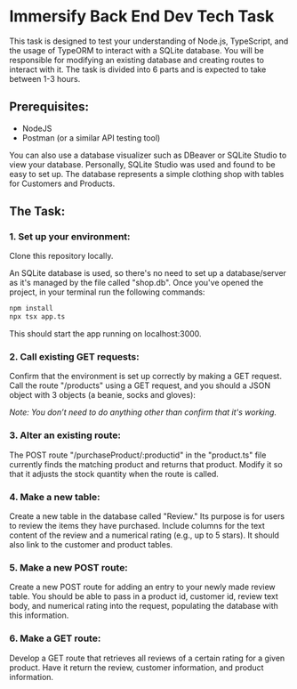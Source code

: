 # Immersify Back End Dev Tech Task

This task is designed to test your understanding of Node.js, TypeScript, and the usage of TypeORM to interact with a SQLite database. You will be responsible for modifying an existing database and creating routes to interact with it. The task is divided into 6 parts and is expected to take between 1-3 hours.

## Prerequisites:

- NodeJS
- Postman (or a similar API testing tool)

You can also use a database visualizer such as DBeaver or SQLite Studio to view your database. Personally, SQLite Studio was used and found to be easy to set up. The database represents a simple clothing shop with tables for Customers and Products.

## The Task:

### 1. Set up your environment:

Clone this repository locally.

An SQLite database is used, so there's no need to set up a database/server as it's managed by the file called "shop.db". Once you've opened the project, in your terminal run the following commands:

```bash
npm install
npx tsx app.ts
```

This should start the app running on localhost:3000.

### 2. Call existing GET requests:

Confirm that the environment is set up correctly by making a GET request. Call the route "/products" using a GET request, and you should a JSON object with 3 objects (a beanie, socks and gloves):

*Note: You don’t need to do anything other than confirm that it's working.*

### 3. Alter an existing route:

The POST route "/purchaseProduct/:productid" in the "product.ts" file currently finds the matching product and returns that product. Modify it so that it adjusts the stock quantity when the route is called.

### 4. Make a new table:

Create a new table in the database called "Review." Its purpose is for users to review the items they have purchased. Include columns for the text content of the review and a numerical rating (e.g., up to 5 stars). It should also link to the customer and product tables.

### 5. Make a new POST route:

Create a new POST route for adding an entry to your newly made review table. You should be able to pass in a product id, customer id, review text body, and numerical rating into the request, populating the database with this information.

### 6. Make a GET route:

Develop a GET route that retrieves all reviews of a certain rating for a given product. Have it return the review, customer information, and product information.

